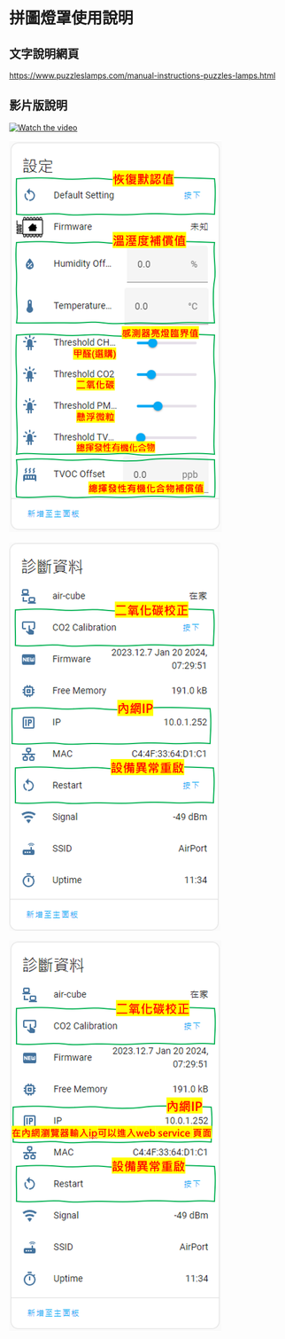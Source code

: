 #  拼圖燈罩使用說明

## 文字說明網頁

https://www.puzzleslamps.com/manual-instructions-puzzles-lamps.html

## 影片版說明


[![Watch the video](/image/193625.png)](https://www.youtube.com/watch?v=Eu-heqvuD7I&t=11s&ab_channel=CompanyJulai)



![081733](/air_cube/image/075203.png)

![081733](/air_cube/image/075240.png)

![081733](/air_cube/image/080040.png)
